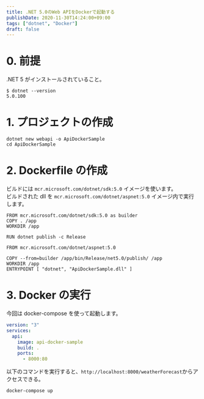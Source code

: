 ```yaml
---
title: .NET 5.0のWeb APIをDockerで起動する
publishDate: 2020-11-30T14:24:00+09:00
tags: ["dotnet", "Docker"]
draft: false
---
```


# 0. 前提

.NET 5 がインストールされていること。

```
$ dotnet --version
5.0.100
```

# 1. プロジェクトの作成

```
dotnet new webapi -o ApiDockerSample
cd ApiDockerSample
```

# 2. Dockerfile の作成

ビルドには `mcr.microsoft.com/dotnet/sdk:5.0` イメージを使います。  
ビルドされた dll を `mcr.microsoft.com/dotnet/aspnet:5.0` イメージ内で実行します。

```docker:ApiDockerSample/Dockerfile
FROM mcr.microsoft.com/dotnet/sdk:5.0 as builder
COPY . /app
WORKDIR /app

RUN dotnet publish -c Release

FROM mcr.microsoft.com/dotnet/aspnet:5.0

COPY --from=builder /app/bin/Release/net5.0/publish/ /app
WORKDIR /app
ENTRYPOINT [ "dotnet", "ApiDockerSample.dll" ]
```

# 3. Docker の実行

今回は docker-compose を使って起動します。

```yaml:ApiDockerSample/docker-copose.yml
version: "3"
services:
  api:
    image: api-docker-sample
    build: .
    ports:
      - 8000:80
```

以下のコマンドを実行すると、`http://localhost:8000/weatherForecast`からアクセスできる。

```
docker-compose up
```
